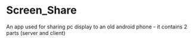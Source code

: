 # Screen_Share
An app used for sharing pc display to an old android phone - it contains 2 parts (server and client)
